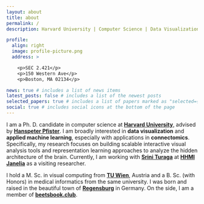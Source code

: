 ```yaml
---
layout: about
title: about
permalink: /
description: Harvard University | Computer Science | Data Visualization

profile:
  align: right
  image: profile-picture.png
  address: >

    <p>SEC 2.421</p>
    <p>150 Western Ave</p>
    <p>Boston, MA 02134</p>

news: true # includes a list of news items
latest_posts: false # includes a list of the newest posts
selected_papers: true # includes a list of papers marked as "selected={true}"
social: true # includes social icons at the bottom of the page
---
```


I am a Ph. D. candidate in computer science at **[Harvard University](https://www.harvard.edu/)**, advised by **[Hanspeter Pfister](https://en.wikipedia.org/wiki/Hanspeter_Pfister)**.
I am broadly interested in **data visualization** and **applied machine learning**, especially with applications in **connectomics**. Specifically, my research focuses on building scalable interactive visual analysis tools and representation learning approaches to analyze the hidden architecture of the brain. Currently, I am working with **[Srini Turaga](https://www.janelia.org/lab/turaga-lab)** at **[HHMI Janelia](https://www.janelia.org/)** as a visiting researcher.

I hold a M. Sc. in visual computing from **[TU Wien](https://www.tuwien.at/en/)**, Austria and a B. Sc. (with Honors) in medical informatics from the same university.
I was born and raised in the beautiful town of **[Regensburg](https://en.wikipedia.org/wiki/Regensburg)** in Germany. On the side, I am a member of **[beetsbook.club](https://beetsbook.club/)**.
